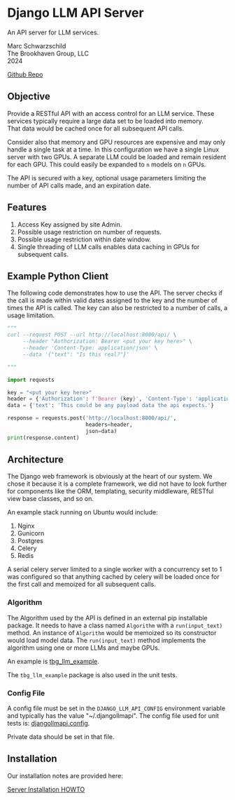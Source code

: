 # Django LLM API Server

An API server for LLM services.

Marc Schwarzschild<br>
The Brookhaven Group, LLC<br>
2024

[Github Repo](https://github.com/TheBrookhavenGroup/djangollmapi.git)

## Objective

Provide a RESTful API with an access control for an LLM service.  These 
services typically require a large data set to be loaded into memory.  
That data would be cached once for all subsequent API calls.

Consider also that memory and GPU resources are expensive and may only 
handle a single task at a time.  In this configuration we have a single 
Linux server with two GPUs.  A separate LLM could be loaded and remain
resident for each GPU.  This could easily be expanded to `n` models on `n` 
GPUs.

The API is secured with a key, optional usage parameters limiting the 
number of API calls made, and an expiration date.

## Features

1. Access Key assigned by site Admin.
2. Possible usage restriction on number of requests.
3. Possible usage restriction within date window.
4. Single threading of LLM calls enables data caching in GPUs for 
   subsequent calls.

## Example Python Client

The following code demonstrates how to use the API.  The server checks if 
the call is made within valid dates assigned to the key and the number of 
times the API is called.  The key can also be restricted to a number of 
calls, a usage limitation.

```python
"""
curl --request POST --url http://localhost:8000/api/ \
     --header "Authorization: Bearer <put your key here>" \
     --header 'Content-Type: application/json' \
     --data '{"text": "Is this real?"}'

"""

import requests

key = "<put your key here>"
header = {'Authorization': f'Bearer {key}', 'Content-Type': 'application/json'}
data = {'text': 'This could be any payload data the api expects.'}

response = requests.post('http://localhost:8000/api/',
                         headers=header,
                         json=data)
print(response.content)
```

## Architecture

The Django web framework is obviously at the heart of our system.  We chose 
it because it is a complete framework, we did not have to look further 
for components like the ORM, templating, security middleware, RESTful view 
base classes, and so on.

An example stack running on Ubuntu would include:

1. Nginx
2. Gunicorn
3. Postgres 
4. Celery 
5. Redis

A serial celery server limited to a single worker with a concurrency set to 
1 was configured so that anything cached by celery will be loaded once for 
the first call and memoized for all subsequent calls.

### Algorithm

The Algorithm used by the API is defined in an external pip installable
package.  It needs to have a class named `Algorithm` with a `run(input_text)`
method. An instance of `Algorithm` would be memoized so its constructor 
would load model data.  The `run(input_text)` method implements the 
algorithm using one or more LLMs and maybe GPUs.

An example is [tbg_llm_example](https://github.com/TheBrookhavenGroup/tbg_llm_example.git).

The `tbg_llm_example` package is also used in the unit tests.

### Config File

A config file must be set in the `DJANGO_LLM_API_CONFIG` environment 
variable and typically has the value "~/.djangollmapi".  The config file 
used for unit tests is:
[djangollmapi.config](https://github.com/TheBrookhavenGroup/djangollmapi/blob/main/djangollmapi/djangollmapi.config).

Private data should be set in that file.

## Installation

Our installation notes are provided here:

[Server Installation HOWTO](HOWTO.md)